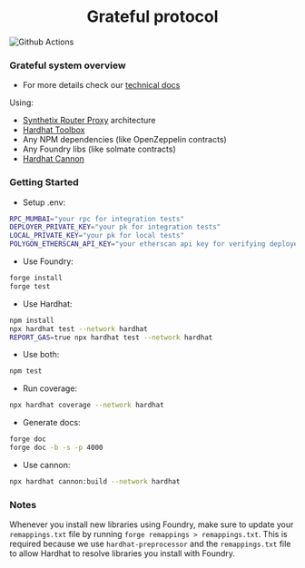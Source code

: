 # <h1 align="center">Grateful protocol</h1>

![Github Actions](https://github.com/Grateful-protocol/grateful-v2/workflows/test/badge.svg)

### Grateful system overview

- For more details check our [technical docs](https://grateful.gitbook.io/docs/)

Using:

- [Synthetix Router Proxy](https://sips.synthetix.io/sips/sip-307/) architecture
- [Hardhat Toolbox](https://hardhat.org/hardhat-runner/plugins/nomicfoundation-hardhat-toolbox)
- Any NPM dependencies (like OpenZeppelin contracts)
- Any Foundry libs (like solmate contracts)
- [Hardhat Cannon](https://usecannon.com/docs)

### Getting Started

- Setup .env:

```bash
RPC_MUMBAI="your rpc for integration tests"
DEPLOYER_PRIVATE_KEY="your pk for integration tests"
LOCAL_PRIVATE_KEY="your pk for local tests"
POLYGON_ETHERSCAN_API_KEY="your etherscan api key for verifying deployed contracts"
```

- Use Foundry:

```bash
forge install
forge test
```

- Use Hardhat:

```bash
npm install
npx hardhat test --network hardhat
REPORT_GAS=true npx hardhat test --network hardhat
```

- Use both:

```bash
npm test
```

- Run coverage:

```bash
npx hardhat coverage --network hardhat
```

- Generate docs:

```bash
forge doc
forge doc -b -s -p 4000
```

- Use cannon:

```bash
npx hardhat cannon:build --network hardhat
```

### Notes

Whenever you install new libraries using Foundry, make sure to update your `remappings.txt` file by running `forge remappings > remappings.txt`. This is required because we use `hardhat-preprocessor` and the `remappings.txt` file to allow Hardhat to resolve libraries you install with Foundry.
